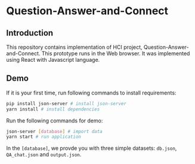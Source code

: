 # Question-Answer-and-Connect
## Introduction
This repository contains implementation of HCI project, Question-Answer-and-Connect. This prototype runs in the Web browser. It was implemented using React with Javascript language. 



## Demo
If it is your first time, run following commands to install requirements:
```bash
pip install json-server # install json-server
yarn install # install dependencies
```

Run the following commands for demo:
```bash
json-server [database] # import data
yarn start # run application
```

In the `[database]`, we provde you with three simple datasets: `db.json`, `QA_chat.json` and `output.json`. 